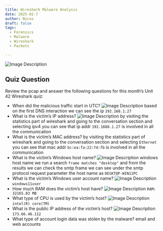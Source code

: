 ```yaml
---
title: Wireshark Malware Analysis
date: 2025-02-7
author: Nicos
draft: false
tags:
  - Forensics
  - Malware
  - Wireshark
  - Packets

---
```

![Image Description](/images/Pasted%20image%2020250207184158.png)

## Quiz Question

Review the pcap and answer the following questions for this month’s Unit 42 Wireshark quiz:

- When did the malicious traffic start in UTC?
![Image Description](/images/Pasted%20image%2020250207184736.png)
based on the first DNS interaction we can see the ip `192.168.1.27`
- What is the victim’s IP address?
![Image Description](/images/Pasted%20image%2020250207185128.png)
by visiting the statistics part of wireshark and going to the conversation section and selecting ipv4 you can see that ip addr `192.1688.1.27` is involved in all the communication
- What is the victim’s MAC address?
by visiting the statistics part of wireshark and going to the conversation section and selecting `Ethernet` you can see that mac addr `bc:ea:fa:22:74:fb` is involved in all the communication
- What is the victim’s Windows host name?
![Image Description](/images/Pasted%20image%2020250207185924.png)
windows host name we run a search `frame matches "desktop"` and from the results we can check the smtp frame
we can see under the smtp protocol request parameter the host name as `DESKTOP-WIN11PC`
- What is the victim’s Windows user account name?
![Image Description](/images/Pasted%20image%2020250207190124.png)
`windows11user`
- How much RAM does the victim’s host have?
![Image Description](/images/Pasted%20image%2020250207190209.png)
`RAM: 32165.83 MB`
- What type of CPU is used by the victim’s host?
![Image Description](/images/Pasted%20image%2020250207190401.png)
`intel(R) core(TM)`
- What is the public IP address of the victim’s host?
![Image Description](/images/Pasted%20image%2020250207190513.png)
`173.66.46.112`
- What type of account login data was stolen by the malware? email and web accounts


